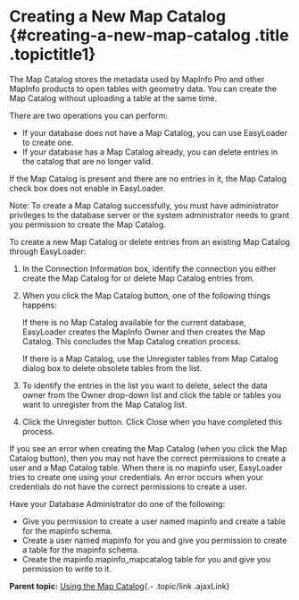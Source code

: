 Creating a New Map Catalog {#creating-a-new-map-catalog .title .topictitle1}
==========================

<div class="body taskbody">

<div class="section context">

The Map Catalog stores the metadata used by MapInfo Pro and other
MapInfo products to open tables with geometry data. You can create the
Map Catalog without uploading a table at the same time.

There are two operations you can perform:

-   If your database does not have a Map Catalog, you can use EasyLoader
    to create one.
-   If your database has a Map Catalog already, you can delete entries
    in the catalog that are no longer valid.

If the Map Catalog is present and there are no entries in it, the <span
class="ph uicontrol">Map Catalog</span> check box does not enable in
EasyLoader.

<div class="note note">

<span class="notetitle">Note:</span> To create a Map Catalog
successfully, you must have administrator privileges to the database
server or the system administrator needs to grant you permission to
create the Map Catalog.

</div>

</div>

To create a new Map Catalog or delete entries from an existing Map
Catalog through EasyLoader:

1.  <span class="ph cmd">In the <span class="ph uicontrol">Connection
    Information</span> box, identify the connection you either create
    the Map Catalog for or delete Map Catalog entries from.</span>
2.  <span class="ph cmd">When you click the <span
    class="ph uicontrol">Map Catalog</span> button, one of the following
    things happens:</span>
    <div class="itemgroup info">

    If there is no <span class="ph uicontrol">Map Catalog</span>
    available for the current database, EasyLoader creates the MapInfo
    Owner and then creates the Map Catalog. This concludes the Map
    Catalog creation process.

    If there is a Map Catalog, use the <span
    class="keyword wintitle">Unregister tables from Map Catalog</span>
    dialog box to delete obsolete tables from the list.

    </div>

3.  <span class="ph cmd">To identify the entries in the list you want to
    delete, select the data owner from the <span
    class="ph uicontrol">Owner</span> drop-down list and click the table
    or tables you want to unregister from the Map Catalog list.</span>
4.  <span class="ph cmd">Click the <span
    class="ph uicontrol">Unregister</span> button. Click <span
    class="ph uicontrol">Close</span> when you have completed
    this process.</span>

<div class="section result">

If you see an error when creating the Map Catalog (when you click the
<span class="ph uicontrol">Map Catalog</span> button), then you may not
have the correct permissions to create a user and a Map Catalog table.
When there is no <span class="keyword parmname">mapinfo</span> user,
EasyLoader tries to create one using your credentials. An error occurs
when your credentials do not have the correct permissions to create a
user.

Have your Database Administrator do one of the following:

-   Give you permission to create a user named <span
    class="keyword parmname">mapinfo</span> and create a table for the
    <span class="keyword parmname">mapinfo</span> schema.
-   Create a user named <span class="keyword parmname">mapinfo</span>
    for you and give you permission to create a table for the <span
    class="keyword parmname">mapinfo</span> schema.
-   Create the <span
    class="ph filepath">mapinfo.mapinfo\_mapcatalog</span> table for you
    and give you permission to write to it.

</div>

</div>

<div class="related-links" functx="http://www.functx.com">

<div class="related-links-title">

</div>

<div class="familylinks">

<div class="parentlink">

**Parent topic:** [Using the Map
Catalog](guide/../guide/usingmapcatalog.html){.- .topic/link .ajaxLink}

</div>

</div>

</div>
